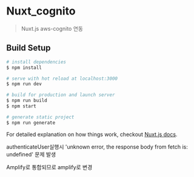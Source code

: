 # Nuxt_cognito

> Nuxt.js aws-cognito 연동

## Build Setup

``` bash
# install dependencies
$ npm install

# serve with hot reload at localhost:3000
$ npm run dev

# build for production and launch server
$ npm run build
$ npm start

# generate static project
$ npm run generate
```

For detailed explanation on how things work, checkout [Nuxt.js docs](https://nuxtjs.org).


authenticateUser실행시 'unknown error, the response body from fetch is: undefined' 문제 발생

Amplify로 통합되므로 amplify로 변경